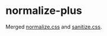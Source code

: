 # normalize-plus
Merged [normalize.css](https://github.com/necolas/normalize.css) and [sanitize.css](https://github.com/jonathantneal/sanitize.css).
